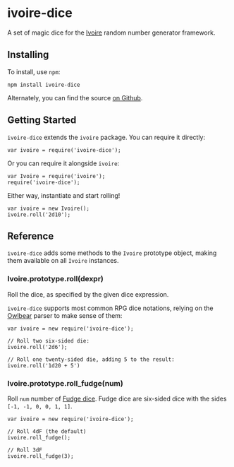 ivoire-dice
===========

A set of magic dice for the [Ivoire](https://www.npmjs.com/package/ivoire)
random number generator framework.


Installing
----------

To install, use `npm`:

```
npm install ivoire-dice
```

Alternately, you can find the source [on Github](https://github.com/dreamhorn/ivoire-dice).


Getting Started
---------------

`ivoire-dice` extends the `ivoire` package. You can require it directly:

```
var ivoire = require('ivoire-dice');
```

Or you can require it alongside `ivoire`:

```
var Ivoire = require('ivoire');
require('ivoire-dice');
```

Either way, instantiate and start rolling!

```
var ivoire = new Ivoire();
ivoire.roll('2d10');
```


Reference
---------

`ivoire-dice` adds some methods to the `Ivoire` prototype object, making them
available on all `Ivoire` instances.

### Ivoire.prototype.roll(dexpr)

Roll the dice, as specified by the given dice expression.

`ivoire-dice` supports most common RPG dice notations, relying on the
[Owlbear](https://github.com/jmhnilbog/owlbear) parser to make sense of them:

```
var ivoire = new require('ivoire-dice');

// Roll two six-sided die:
ivoire.roll('2d6');

// Roll one twenty-sided die, adding 5 to the result:
ivoire.roll('1d20 + 5')
```

### Ivoire.prototype.roll_fudge(num)

Roll `num` number of [Fudge dice][fudge]. Fudge dice are six-sided dice with the sides
`[-1, -1, 0, 0, 1, 1]`.

```
var ivoire = new require('ivoire-dice');

// Roll 4dF (the default)
ivoire.roll_fudge();

// Roll 3dF
ivoire.roll_fudge(3);
```


[fudge]: https://en.wikipedia.org/wiki/Fudge_(role-playing_game_system)#Fudge_dice
